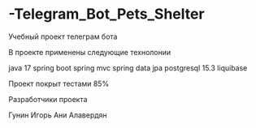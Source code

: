 # -Telegram_Bot_Pets_Shelter
Учебный проект телеграм бота



В проекте применены следующие технолонии

java 17
spring boot
spring mvc
spring data jpa
postgresql 15.3
liquibase

Проект покрыт тестами 85%

Разработчики проекта

Гунин Игорь
Ани Алавердян
